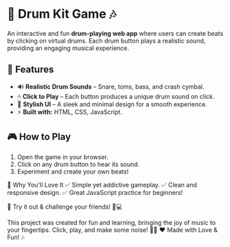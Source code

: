 # 🥁 Drum Kit Game 🎶  

An interactive and fun **drum-playing web app** where users can create beats by clicking on virtual drums. Each drum button plays a realistic sound, providing an engaging musical experience.  

## 🚀 Features  
- 🔊 **Realistic Drum Sounds** – Snare, toms, bass, and crash cymbal.  
- 🖱 **Click to Play** – Each button produces a unique drum sound on click.  
- 🎨 **Stylish UI** – A sleek and minimal design for a smooth experience.  
- ⚡ **Built with:** HTML, CSS, JavaScript.  

## 🎮 How to Play  
1. Open the game in your browser.  
2. Click on any drum button to hear its sound.  
3. Experiment and create your own beats!

🚀 Why You'll Love It
✅ Simple yet addictive gameplay.
✅ Clean and responsive design.
✅ Great JavaScript practice for beginners!

🔗 Try it out & challenge your friends! 🎲💻

This project was created for fun and learning, bringing the joy of music to your fingertips. Click, play, and make some noise! 🥁✨
                                                                                                                                                                                          ❤️ Made with Love & Fun! 🎶 
